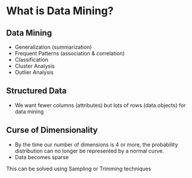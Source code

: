 # What is Data Mining?
## Data Mining
- Generalization (summarization)
- Frequent Patterns (association & correlation)
- Classification
- Cluster Analysis
- Outlier Analysis

## Structured Data
- We want fewer columns (attributes) but lots of rows (data objects) for data mining

## Curse of Dimensionality
- By the time our number of dimensions is 4 or more, the probability distribution can no longer be represented by a normal curve.
- Data becomes sparse

This can be solved using Sampling or Trimming techniques


